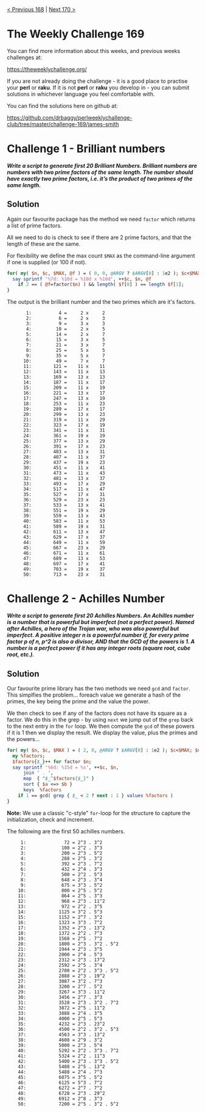 [< Previous 168](https://github.com/drbaggy/perlweeklychallenge-club/tree/master/challenge-168/james-smith) |
[Next 170 >](https://github.com/drbaggy/perlweeklychallenge-club/tree/master/challenge-170/james-smith)

# The Weekly Challenge 169

You can find more information about this weeks, and previous weeks challenges at:

  https://theweeklychallenge.org/

If you are not already doing the challenge - it is a good place to practise your
**perl** or **raku**. If it is not **perl** or **raku** you develop in - you can
submit solutions in whichever language you feel comfortable with.

You can find the solutions here on github at:

https://github.com/drbaggy/perlweeklychallenge-club/tree/master/challenge-169/james-smith

# Challenge 1 - Brilliant numbers 

***Write a script to generate first 20 Brilliant Numbers.  Brilliant numbers are numbers with two prime factors of the same length.  The number should have exactly two prime factors, i.e. it’s the product of two primes of the same length.***


## Solution

Again our favourite package has the method we need `factor` which returns a list of prime factors.

All we need to do is check to see if there are 2 prime factors, and that the length of these are the same.

For flexibility we define the max count `$MAX` as the command-line argument if one is supplied (or 100 if not).

```perl
for( my( $n, $c, $MAX, @f ) = ( 0, 0, @ARGV ? $ARGV[0] : 1e2 ); $c<$MAX; $n++ ) {
  say sprintf '%7d: %10d = %10d x %10d', ++$c, $n, @f
    if 2 == ( @f=factor($n) ) && length( $f[0] ) == length $f[1];
}
```
The output is the brilliant number and the two primes which are it's factors.

```
       1:          4 =     2 x     2
       2:          6 =     2 x     3
       3:          9 =     3 x     3
       4:         10 =     2 x     5
       5:         14 =     2 x     7
       6:         15 =     3 x     5
       7:         21 =     3 x     7
       8:         25 =     5 x     5
       9:         35 =     5 x     7
      10:         49 =     7 x     7
      11:        121 =    11 x    11
      12:        143 =    11 x    13
      13:        169 =    13 x    13
      14:        187 =    11 x    17
      15:        209 =    11 x    19
      16:        221 =    13 x    17
      17:        247 =    13 x    19
      18:        253 =    11 x    23
      19:        289 =    17 x    17
      20:        299 =    13 x    23
      21:        319 =    11 x    29
      22:        323 =    17 x    19
      23:        341 =    11 x    31
      24:        361 =    19 x    19
      25:        377 =    13 x    29
      26:        391 =    17 x    23
      27:        403 =    13 x    31
      28:        407 =    11 x    37
      29:        437 =    19 x    23
      30:        451 =    11 x    41
      31:        473 =    11 x    43
      32:        481 =    13 x    37
      33:        493 =    17 x    29
      34:        517 =    11 x    47
      35:        527 =    17 x    31
      36:        529 =    23 x    23
      37:        533 =    13 x    41
      38:        551 =    19 x    29
      39:        559 =    13 x    43
      40:        583 =    11 x    53
      41:        589 =    19 x    31
      42:        611 =    13 x    47
      43:        629 =    17 x    37
      44:        649 =    11 x    59
      45:        667 =    23 x    29
      46:        671 =    11 x    61
      47:        689 =    13 x    53
      48:        697 =    17 x    41
      49:        703 =    19 x    37
      50:        713 =    23 x    31
```

# Challenge 2 - Achilles Number

***Write a script to generate first 20 Achilles Numbers. An Achilles number is a number that is powerful but imperfect (not a perfect power). Named after Achilles, a hero of the Trojan war, who was also powerful but imperfect.  A positive integer n is a powerful number if, for every prime factor p of n, p^2 is also a divisor, AND that the GCD of the powers is 1.  A number is a perfect power if it has any integer roots (square root, cube root, etc.).***

## Solution

Our favourite prime library has the two methods we need `gcd` and `factor`. This simplfies the problem... foreach value we generate a hash of the primes, the key being the prime and the value the power.

We then check to see if any of the factors does not have its square as a factor. We do this in the grep - by using `next` we jump out of the `grep` back to the next entry in the `for` loop. We then compute the `gcd` of these powers if it is 1 then we display the result. We display the value, plus the primes and the powers...

```perl
for( my( $n, $c, $MAX ) = ( 2, 0, @ARGV ? $ARGV[0] : 1e2 ); $c<$MAX; $n++ ) {
  my %factors;
  $factors{$_}++ for factor $n;
  say sprintf '%6d: %15d = %s', ++$c, $n,
      join ' . ',
      map  { "$_^$factors{$_}" }
      sort { $a <=> $b }
      keys  %factors
    if 1 == gcd( grep { $_ < 2 ? next : 1 } values %factors )
}
```

**Note:** We use a classic "c-style" `for`-loop for the structure to capture the initialization, check and increment.
 
The following are the first 50 achilles numbers.
```
     1:              72 = 2^3 . 3^2
     2:             108 = 2^2 . 3^3
     3:             200 = 2^3 . 5^2
     4:             288 = 2^5 . 3^2
     5:             392 = 2^3 . 7^2
     6:             432 = 2^4 . 3^3
     7:             500 = 2^2 . 5^3
     8:             648 = 2^3 . 3^4
     9:             675 = 3^3 . 5^2
    10:             800 = 2^5 . 5^2
    11:             864 = 2^5 . 3^3
    12:             968 = 2^3 . 11^2
    13:             972 = 2^2 . 3^5
    14:            1125 = 3^2 . 5^3
    15:            1152 = 2^7 . 3^2
    16:            1323 = 3^3 . 7^2
    17:            1352 = 2^3 . 13^2
    18:            1372 = 2^2 . 7^3
    19:            1568 = 2^5 . 7^2
    20:            1800 = 2^3 . 3^2 . 5^2
    21:            1944 = 2^3 . 3^5
    22:            2000 = 2^4 . 5^3
    23:            2312 = 2^3 . 17^2
    24:            2592 = 2^5 . 3^4
    25:            2700 = 2^2 . 3^3 . 5^2
    26:            2888 = 2^3 . 19^2
    27:            3087 = 3^2 . 7^3
    28:            3200 = 2^7 . 5^2
    29:            3267 = 3^3 . 11^2
    30:            3456 = 2^7 . 3^3
    31:            3528 = 2^3 . 3^2 . 7^2
    32:            3872 = 2^5 . 11^2
    33:            3888 = 2^4 . 3^5
    34:            4000 = 2^5 . 5^3
    35:            4232 = 2^3 . 23^2
    36:            4500 = 2^2 . 3^2 . 5^3
    37:            4563 = 3^3 . 13^2
    38:            4608 = 2^9 . 3^2
    39:            5000 = 2^3 . 5^4
    40:            5292 = 2^2 . 3^3 . 7^2
    41:            5324 = 2^2 . 11^3
    42:            5400 = 2^3 . 3^3 . 5^2
    43:            5408 = 2^5 . 13^2
    44:            5488 = 2^4 . 7^3
    45:            6075 = 3^5 . 5^2
    46:            6125 = 5^3 . 7^2
    47:            6272 = 2^7 . 7^2
    48:            6728 = 2^3 . 29^2
    49:            6912 = 2^8 . 3^3
    50:            7200 = 2^5 . 3^2 . 5^2
```
